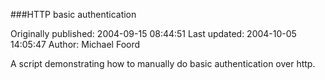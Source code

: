 ###HTTP basic authentication

Originally published: 2004-09-15 08:44:51
Last updated: 2004-10-05 14:05:47
Author: Michael Foord

A script demonstrating how to manually do basic authentication over http.